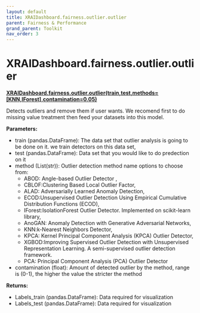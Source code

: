 ```yaml
---
layout: default
title: XRAIDashboard.fairness.outlier.outlier
parent: Fairness & Performance
grand_parent: Toolkit
nav_order: 3
---
```


# XRAIDashboard.fairness.outlier.outlier
**[XRAIDashboard.fairness.outlier.outlier(train,test,methods=[KNN,IForest],contamination=0.05)](https://github.com/gaberamolete/XRAIDashboard/blob/main/fairness/outlier.py)**


Detects outliers and remove them if user wants. We recomend first to do missing value treatment then feed your datasets into this model.


**Parameters:**
- train (pandas.DataFrame): The data set that outlier analysis is going to be done on it. we train detectors on this data set,
- test (pandas.DataFrame): Data set that you would like to do predection on it
- method (List(str)): Outlier detection method name options to choose from:
    - ABOD: Angle-based Outlier Detector ,
    - CBLOF:Clustering Based Local Outlier Factor,
    - ALAD: Adversarially Learned Anomaly Detection,
    - ECOD:Unsupervised Outlier Detection Using Empirical Cumulative Distribution Functions (ECOD),
    - IForest:IsolationForest Outlier Detector. Implemented on scikit-learn library,
    - AnoGAN: Anomaly Detection with Generative Adversarial Networks,
    - KNN:k-Nearest Neighbors Detector,
    - KPCA: Kernel Principal Component Analysis (KPCA) Outlier Detector,
    - XGBOD:Improving Supervised Outlier Detection with Unsupervised Representation Learning. A semi-supervised outlier detection framework.
    - PCA: Principal Component Analysis (PCA) Outlier Detector
- contamination (float): Amount of detected outlier by the method, range is (0-1), the higher the value the stricter the method

**Returns:**
- Labels_train (pandas.DataFrame): Data required for visualization
- Labels_test (pandas.DataFrame): Data required for visualization
